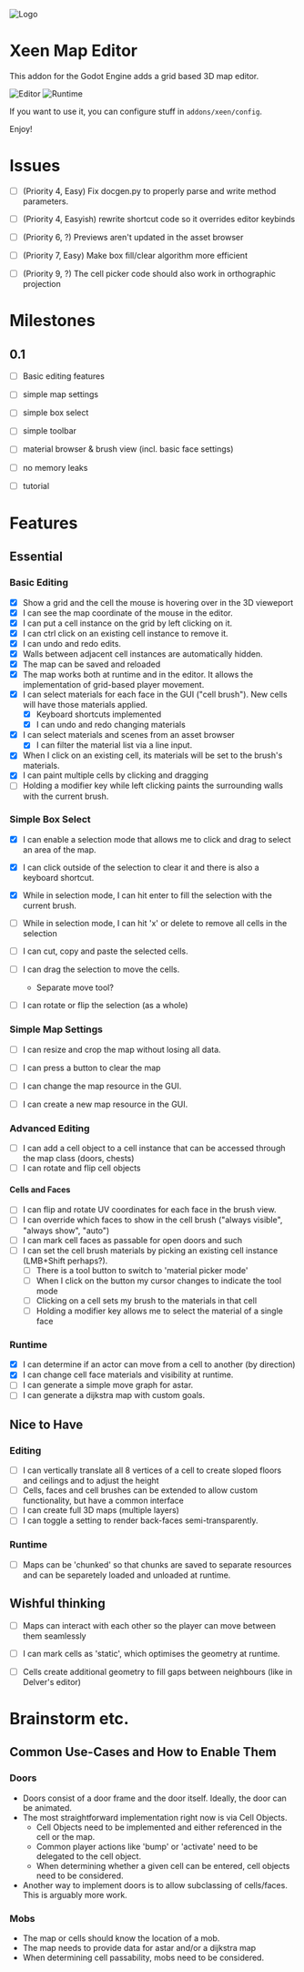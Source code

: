 ![Logo](icon.png)

# Xeen Map Editor
This addon for the Godot Engine adds a grid based 3D map editor.

![Editor](screenshots/editor1.png)
![Runtime](screenshots/runtime1.png)


If you want to use it, you can configure stuff in `addons/xeen/config`.

Enjoy!

# Issues
- [ ] (Priority 4, Easy) Fix docgen.py to properly parse and write method parameters.
- [ ] (Priority 4, Easyish) rewrite shortcut code so it overrides editor keybinds
- [ ] (Priority 6, ?) Previews aren't updated in the asset browser
- [ ] (Priority 7, Easy) Make box fill/clear algorithm more efficient
- [ ] (Priority 9, ?) The cell picker code should also work in orthographic projection


# Milestones
## 0.1
- [ ] Basic editing features 
- [ ] simple map settings
- [ ] simple box select
- [ ] simple toolbar
- [ ] material browser & brush view (incl. basic face settings)
- [ ] no memory leaks
- [ ] tutorial


# Features
## Essential
### Basic Editing
- [x] Show a grid and the cell the mouse is hovering over in the 3D vieweport
- [x] I can see the map coordinate of the mouse in the editor.
- [x] I can put a cell instance on the grid by left clicking on it.
- [x] I can ctrl click on an existing cell instance to remove it.
- [x] I can undo and redo edits.
- [x] Walls between adjacent cell instances are automatically hidden.
- [x] The map can be saved and reloaded
- [x] The map works both at runtime and in the editor. It allows the implementation of grid-based player movement.
- [x] I can select materials for each face in the GUI ("cell brush"). New cells will have those materials applied.
    - [x] Keyboard shortcuts implemented
    - [x] I can undo and redo changing materials
- [x] I can select materials and scenes from an asset browser
    - [x] I can filter the material list via a line input.
- [x] When I click on an existing cell, its materials will be set to the brush's materials.
- [x] I can paint multiple cells by clicking and dragging
- [ ] Holding a modifier key while left clicking paints the surrounding walls with the current brush.

### Simple Box Select
- [x] I can enable a selection mode that allows me to click and drag to select an area of the map.
- [x] I can click outside of the selection to clear it and there is also a keyboard shortcut.
- [x] While in selection mode, I can hit enter to fill the selection with the current brush.
- [ ] While in selection mode, I can hit 'x' or delete to remove all cells in the selection
- [ ] I can cut, copy and paste the selected cells.
- [ ] I can drag the selection to move the cells.
    - Separate move tool?
- [ ] I can rotate or flip the selection (as a whole)


### Simple Map Settings
- [ ] I can resize and crop the map without losing all data.
- [ ] I can press a button to clear the map
- [ ] I can change the map resource in the GUI.
- [ ] I can create a new map resource in the GUI.


### Advanced Editing
- [ ] I can add a cell object to a cell instance that can be accessed through the map class (doors, chests)
- [ ] I can rotate and flip cell objects

#### Cells and Faces
- [ ] I can flip and rotate UV coordinates for each face in the brush view.
- [ ] I can override which faces to show in the cell brush ("always visible", "always show", "auto")
- [ ] I can mark cell faces as passable for open doors and such
- [ ] I can set the cell brush materials by picking an existing cell instance (LMB+Shift perhaps?).
    - [ ] There is a tool button to switch to 'material picker mode'
    - [ ] When I click on the button my cursor changes to indicate the tool mode
    - [ ] Clicking on a cell sets my brush to the materials in that cell
    - [ ] Holding a modifier key allows me to select the material of a single face

### Runtime
- [x] I can determine if an actor can move from a cell to another (by direction)
- [x] I can change cell face materials and visibility at runtime. 
- [ ] I can generate a simple move graph for astar.
- [ ] I can generate a dijkstra map with custom goals.

## Nice to Have
### Editing
- [ ] I can vertically translate all 8 vertices of a cell to create sloped floors and ceilings and to adjust the height
- [ ] Cells, faces and cell brushes can be extended to allow custom functionality, but have a common interface
- [ ] I can create full 3D maps (multiple layers)
- [ ] I can toggle a setting to render back-faces semi-transparently.

### Runtime
- [ ] Maps can be 'chunked' so that chunks are saved to separate resources and can be separetely loaded and unloaded at runtime.

## Wishful thinking
- [ ] Maps can interact with each other so the player can move between them seamlessly
- [ ] I can mark cells as 'static', which optimises the geometry at runtime.
- [ ] Cells create additional geometry to fill gaps between neighbours (like in Delver's editor)


# Brainstorm etc.
## Common Use-Cases and How to Enable Them

### Doors
- Doors consist of a door frame and the door itself. Ideally, the door can be animated.
- The most straightforward implementation right now is via Cell Objects.
    - Cell Objects need to be implemented and either referenced in the cell or the map.
    - Common player actions like 'bump' or 'activate' need to be delegated to the cell object.
    - When determining whether a given cell can be entered, cell objects need to be considered.
- Another way to implement doors is to allow subclassing of cells/faces. This is arguably more work.

### Mobs
- The map or cells should know the location of a mob.
- The map needs to provide data for astar and/or a dijkstra map
- When determining cell passability, mobs need to be considered.
